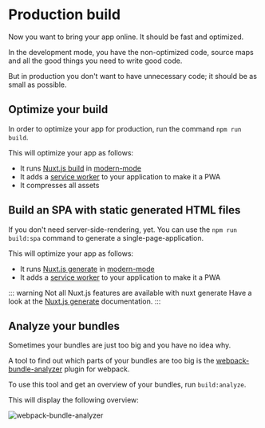 # Production build

Now you want to bring your app online. It should be fast and optimized.

In the development mode, you have the non-optimized code,
source maps and all the good things you need to write good code.

But in production you don't want to have unnecessary code; it should
be as small as possible.

## Optimize your build

In order to optimize your app for production, run the command `npm run build`.

This will optimize your app as follows:

- It runs [Nuxt.js build](https://nuxtjs.org/docs/2.x/get-started/commands#server-deployment) in [modern-mode](https://nuxtjs.org/docs/2.x/configuration-glossary/configuration-modern)
- It adds a [service worker](https://pwa.nuxtjs.org/workbox) to your application to make it a PWA
- It compresses all assets

## Build an SPA with static generated HTML files

If you don't need server-side-rendering, yet. You can use the `npm run build:spa` command to generate a single-page-application.

This will optimize your app as follows:

- It runs [Nuxt.js generate](https://nuxtjs.org/docs/2.x/get-started/commands#static-deployment-pre-rendered) in [modern-mode](https://nuxtjs.org/docs/2.x/configuration-glossary/configuration-modern)
- It adds a [service worker](https://pwa.nuxtjs.org/workbox) to your application to make it a PWA

::: warning Not all Nuxt.js features are available with nuxt generate
Have a look at the [Nuxt.js generate](https://nuxtjs.org/docs/2.x/get-started/commands#static-deployment-pre-rendered) documentation.
:::

## Analyze your bundles

Sometimes your bundles are just too big and you have no idea why.

A tool to find out which parts of your bundles are too big is the [webpack-bundle-analyzer](https://github.com/webpack-contrib/webpack-bundle-analyzer) plugin for webpack.

To use this tool and get an overview of your bundles, run `build:analyze`.

This will display the following overview:

<img :src="$withBase('/analyzer.png')" alt="webpack-bundle-analyzer">
